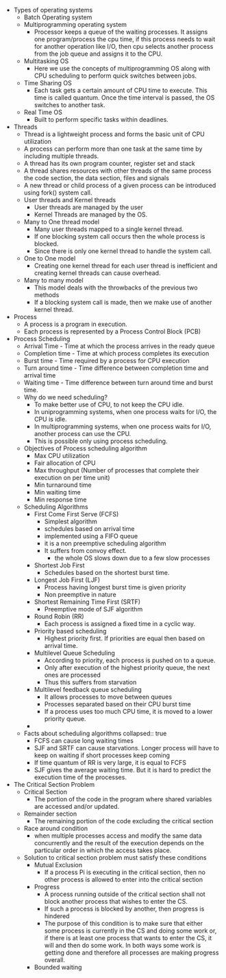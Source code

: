 - Types of operating systems
	- Batch Operating system
	- Multiprogramming operating system
		- Processor keeps a queue of the waiting processes. It assigns one program/process the cpu time, if this process needs to wait for another operation like I/O, then cpu selects another process from the job queue and assigns it to the CPU.
	- Multitasking OS
		- Here we use the concepts of multiprogramming OS along with CPU scheduling to perform quick switches between jobs.
	- Time Sharing OS
		- Each task gets a certain amount of CPU time to execute. This time is called quantum. Once the time interval is passed, the OS switches to another task.
	- Real Time OS
		- Built to perform specific tasks within deadlines.
- Threads
	- Thread is a lightweight process and forms the basic unit of CPU utilization
	- A process can perform more than one task at the same time by including multiple threads.
	- A thread has its own program counter, register set and stack
	- A thread shares resources with other threads of the same process the code section, the data section, files and signals
	- A new thread or child process of a given process can be introduced using fork() system call.
	- User threads and Kernel threads
		- User threads are managed by the user
		- Kernel Threads are managed by the OS.
	- Many to One thread model
		- Many user threads mapped to a single kernel thread.
		- If one blocking system call occurs then the whole process is blocked.
		- Since there is only one kernel thread to handle the system call.
	- One to One model
		- Creating one kernel thread for each user thread is inefficient and creating kernel threads can cause overhead.
	- Many to many model
		- This model deals with the throwbacks of the previous two methods
		- If a blocking system call is made, then we make use of another kernel thread.
- Process
	- A process is a program in execution.
	- Each process is represented by a Process Control Block (PCB)
- Process Scheduling
	- Arrival Time - Time at which the process arrives in the ready queue
	- Completion time - Time at which process completes its execution
	- Burst time  - Time required by a process for CPU execution
	- Turn around time  - Time difference between completion time and arrival time
	- Waiting time - Time difference between turn around time and burst time.
	- Why do we need scheduling?
		- To make better use of CPU, to not keep the CPU idle.
		- In uniprogramming systems, when one process waits for I/O, the CPU is idle.
		- In multiprogramming systems, when one process waits for I/O, another process can use the CPU.
		- This is possible only using process scheduling.
	- Objectives of Process scheduling algorithm
		- Max CPU utilization
		- Fair allocation of CPU
		- Max throughput (Number of processes that complete their execution on per time unit)
		- Min turnaround time
		- Min waiting time
		- Min response time
	- Scheduling Algorithms
		- First Come First Serve (FCFS)
			- Simplest algorithm
			- schedules based on arrival time
			- implemented using a FIFO queue
			- it is a non preemptive scheduling algorithm
			- It suffers from convoy effect.
				- the whole OS slows down due to a few slow processes
		- Shortest Job First
			- Schedules based on the shortest burst time.
		- Longest Job First (LJF)
			- Process having longest burst time is given priority
			- Non preemptive in nature
		- Shortest Remaining Time First (SRTF)
			- Preemptive mode of SJF algorithm
		- Round Robin (RR)
			- Each process is assigned a fixed time in a cyclic way.
		- Priority based scheduling
			- Highest priority first. If priorities are equal then based on arrival time.
		- Multilevel  Queue Scheduling
			- According to priority, each process is pushed on to a queue.
			- Only after execution of the highest priority queue, the next ones are processed
			- Thus this suffers from starvation
		- Multilevel feedback queue scheduling
			- It allows processes to move between queues
			- Processes separated based on their CPU burst time
			- If a process uses too much CPU time, it is moved to a lower priority queue.
		-
	- Facts about scheduling algorithms
	  collapsed:: true
		- FCFS can cause long waiting times
		- SJF and SRTF can cause starvations. Longer process will have to keep on waiting if short processes keep coming
		- If time quantum of RR is very large, it is equal to FCFS
		- SJF gives the average waiting time. But it is hard to predict the execution time of the processes.
- The Critical Section Problem
	- Critical Section
		- The portion of the code in the program where shared variables are accessed and/or updated.
	- Remainder section
		- The remaining portion of the code excluding the critical section
	- Race around condition
		- when multiple processes access and modify the same data concurrently and the result of the execution depends on the particular order in which the access takes place.
	- Solution to critical section problem must satisfy these conditions
		- Mutual Exclusion
			- If a process Pi is executing in the critical section, then no other process is allowed to enter into the critical section
		- Progress
			- A process running outside of the critical section shall not block another process that wishes to enter the CS.
			- If such a process is blocked by another, then progress is hindered
			- The purpose of this condition is to make sure that either some process is currently in the CS and doing some work or, if there is at least one process that wants to enter the CS, it will and then do some work. In both ways some work is getting done and therefore all processes are making progress overall.
		- Bounded waiting